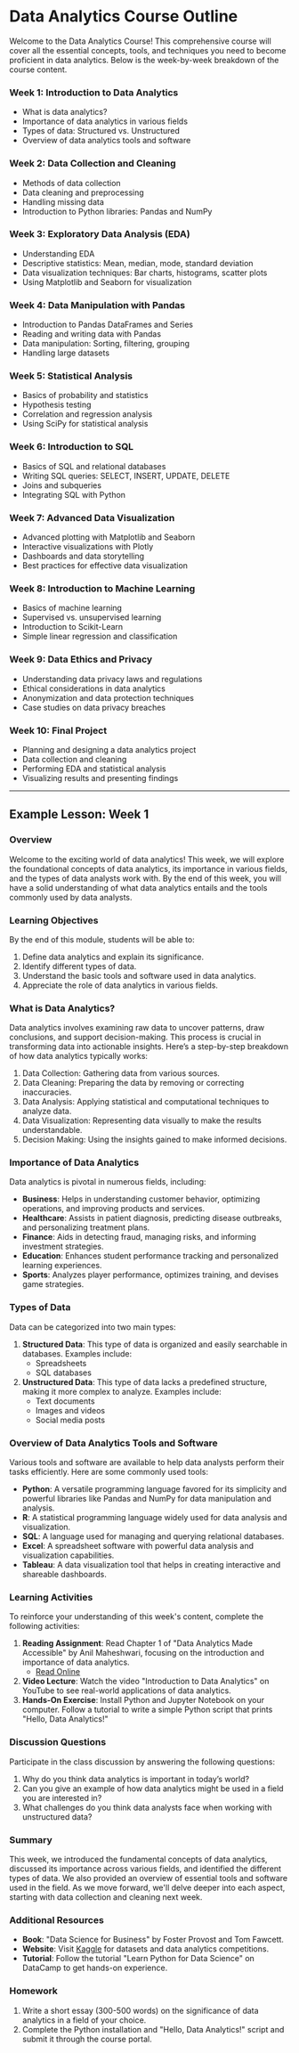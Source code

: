 # Data Analytics Course Outline

Welcome to the Data Analytics Course! This comprehensive course will cover all the essential concepts, tools, and techniques you need to become proficient in data analytics. Below is the week-by-week breakdown of the course content.

### Week 1: Introduction to Data Analytics
- What is data analytics?
- Importance of data analytics in various fields
- Types of data: Structured vs. Unstructured
- Overview of data analytics tools and software

### Week 2: Data Collection and Cleaning
- Methods of data collection
- Data cleaning and preprocessing
- Handling missing data
- Introduction to Python libraries: Pandas and NumPy

### Week 3: Exploratory Data Analysis (EDA)
- Understanding EDA
- Descriptive statistics: Mean, median, mode, standard deviation
- Data visualization techniques: Bar charts, histograms, scatter plots
- Using Matplotlib and Seaborn for visualization

### Week 4: Data Manipulation with Pandas
- Introduction to Pandas DataFrames and Series
- Reading and writing data with Pandas
- Data manipulation: Sorting, filtering, grouping
- Handling large datasets

### Week 5: Statistical Analysis
- Basics of probability and statistics
- Hypothesis testing
- Correlation and regression analysis
- Using SciPy for statistical analysis

### Week 6: Introduction to SQL
- Basics of SQL and relational databases
- Writing SQL queries: SELECT, INSERT, UPDATE, DELETE
- Joins and subqueries
- Integrating SQL with Python

### Week 7: Advanced Data Visualization
- Advanced plotting with Matplotlib and Seaborn
- Interactive visualizations with Plotly
- Dashboards and data storytelling
- Best practices for effective data visualization

### Week 8: Introduction to Machine Learning
- Basics of machine learning
- Supervised vs. unsupervised learning
- Introduction to Scikit-Learn
- Simple linear regression and classification

### Week 9: Data Ethics and Privacy
- Understanding data privacy laws and regulations
- Ethical considerations in data analytics
- Anonymization and data protection techniques
- Case studies on data privacy breaches

### Week 10: Final Project
- Planning and designing a data analytics project
- Data collection and cleaning
- Performing EDA and statistical analysis
- Visualizing results and presenting findings

---

## Example Lesson: Week 1

### Overview
Welcome to the exciting world of data analytics! This week, we will explore the foundational concepts of data analytics, its importance in various fields, and the types of data analysts work with. By the end of this week, you will have a solid understanding of what data analytics entails and the tools commonly used by data analysts.

### Learning Objectives
By the end of this module, students will be able to:
1. Define data analytics and explain its significance.
2. Identify different types of data.
3. Understand the basic tools and software used in data analytics.
4. Appreciate the role of data analytics in various fields.

### What is Data Analytics?
Data analytics involves examining raw data to uncover patterns, draw conclusions, and support decision-making. This process is crucial in transforming data into actionable insights. Here’s a step-by-step breakdown of how data analytics typically works:
1. Data Collection: Gathering data from various sources.
2. Data Cleaning: Preparing the data by removing or correcting inaccuracies.
3. Data Analysis: Applying statistical and computational techniques to analyze data.
4. Data Visualization: Representing data visually to make the results understandable.
5. Decision Making: Using the insights gained to make informed decisions.

### Importance of Data Analytics
Data analytics is pivotal in numerous fields, including:
- **Business**: Helps in understanding customer behavior, optimizing operations, and improving products and services.
- **Healthcare**: Assists in patient diagnosis, predicting disease outbreaks, and personalizing treatment plans.
- **Finance**: Aids in detecting fraud, managing risks, and informing investment strategies.
- **Education**: Enhances student performance tracking and personalized learning experiences.
- **Sports**: Analyzes player performance, optimizes training, and devises game strategies.

### Types of Data
Data can be categorized into two main types:
1. **Structured Data**: This type of data is organized and easily searchable in databases. Examples include:
   - Spreadsheets
   - SQL databases
2. **Unstructured Data**: This type of data lacks a predefined structure, making it more complex to analyze. Examples include:
   - Text documents
   - Images and videos
   - Social media posts

### Overview of Data Analytics Tools and Software
Various tools and software are available to help data analysts perform their tasks efficiently. Here are some commonly used tools:
- **Python**: A versatile programming language favored for its simplicity and powerful libraries like Pandas and NumPy for data manipulation and analysis.
- **R**: A statistical programming language widely used for data analysis and visualization.
- **SQL**: A language used for managing and querying relational databases.
- **Excel**: A spreadsheet software with powerful data analysis and visualization capabilities.
- **Tableau**: A data visualization tool that helps in creating interactive and shareable dashboards.

### Learning Activities
To reinforce your understanding of this week's content, complete the following activities:
1. **Reading Assignment**: Read Chapter 1 of "Data Analytics Made Accessible" by Anil Maheshwari, focusing on the introduction and importance of data analytics.
   - [Read Online](https://archive.org/details/data-analytics-made-accessible-by-anil-maheshwari-z-lib.org)
2. **Video Lecture**: Watch the video "Introduction to Data Analytics" on YouTube to see real-world applications of data analytics.
3. **Hands-On Exercise**: Install Python and Jupyter Notebook on your computer. Follow a tutorial to write a simple Python script that prints "Hello, Data Analytics!"

### Discussion Questions
Participate in the class discussion by answering the following questions:
1. Why do you think data analytics is important in today’s world?
2. Can you give an example of how data analytics might be used in a field you are interested in?
3. What challenges do you think data analysts face when working with unstructured data?

### Summary
This week, we introduced the fundamental concepts of data analytics, discussed its importance across various fields, and identified the different types of data. We also provided an overview of essential tools and software used in the field. As we move forward, we'll delve deeper into each aspect, starting with data collection and cleaning next week.

### Additional Resources
- **Book**: "Data Science for Business" by Foster Provost and Tom Fawcett.
- **Website**: Visit [Kaggle](https://www.kaggle.com) for datasets and data analytics competitions.
- **Tutorial**: Follow the tutorial "Learn Python for Data Science" on DataCamp to get hands-on experience.

### Homework
1. Write a short essay (300-500 words) on the significance of data analytics in a field of your choice.
2. Complete the Python installation and "Hello, Data Analytics!" script and submit it through the course portal.
